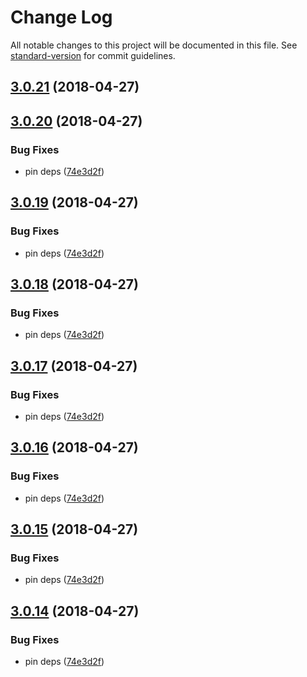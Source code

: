 # Change Log

All notable changes to this project will be documented in this file. See [standard-version](https://github.com/conventional-changelog/standard-version) for commit guidelines.

<a name="3.0.21"></a>
## [3.0.21](https://github.com/mindfulmike/can-stache-bindings/compare/v3.0.20...v3.0.21) (2018-04-27)



<a name="3.0.20"></a>
## [3.0.20](https://github.com/mindfulmike/can-stache-bindings/compare/v3.0.13...v3.0.20) (2018-04-27)


### Bug Fixes

* pin deps ([74e3d2f](https://github.com/mindfulmike/can-stache-bindings/commit/74e3d2f))



<a name="3.0.19"></a>
## [3.0.19](https://github.com/mindfulmike/can-stache-bindings/compare/v3.0.13...v3.0.19) (2018-04-27)


### Bug Fixes

* pin deps ([74e3d2f](https://github.com/mindfulmike/can-stache-bindings/commit/74e3d2f))



<a name="3.0.18"></a>
## [3.0.18](https://github.com/mindfulmike/can-stache-bindings/compare/v3.0.13...v3.0.18) (2018-04-27)


### Bug Fixes

* pin deps ([74e3d2f](https://github.com/mindfulmike/can-stache-bindings/commit/74e3d2f))



<a name="3.0.17"></a>
## [3.0.17](https://github.com/mindfulmike/can-stache-bindings/compare/v3.0.13...v3.0.17) (2018-04-27)


### Bug Fixes

* pin deps ([74e3d2f](https://github.com/mindfulmike/can-stache-bindings/commit/74e3d2f))



<a name="3.0.16"></a>
## [3.0.16](https://github.com/mindfulmike/can-stache-bindings/compare/v3.0.13...v3.0.16) (2018-04-27)


### Bug Fixes

* pin deps ([74e3d2f](https://github.com/mindfulmike/can-stache-bindings/commit/74e3d2f))



<a name="3.0.15"></a>
## [3.0.15](https://github.com/mindfulmike/can-stache-bindings/compare/v3.0.13...v3.0.15) (2018-04-27)


### Bug Fixes

* pin deps ([74e3d2f](https://github.com/mindfulmike/can-stache-bindings/commit/74e3d2f))



<a name="3.0.14"></a>
## [3.0.14](https://github.com/mindfulmike/can-stache-bindings/compare/v3.0.13...v3.0.14) (2018-04-27)


### Bug Fixes

* pin deps ([74e3d2f](https://github.com/mindfulmike/can-stache-bindings/commit/74e3d2f))
